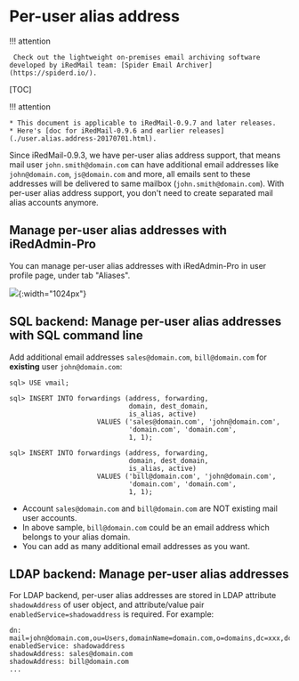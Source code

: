 # Per-user alias address

!!! attention

	 Check out the lightweight on-premises email archiving software developed by iRedMail team: [Spider Email Archiver](https://spiderd.io/).

[TOC]

!!! attention

    * This document is applicable to iRedMail-0.9.7 and later releases.
    * Here's [doc for iRedMail-0.9.6 and earlier releases](./user.alias.address-20170701.html).

Since iRedMail-0.9.3, we have per-user alias address support, that means mail
user `john.smith@domain.com` can have additional email addresses like
`john@domain.com`, `js@domain.com` and more, all emails sent to these addresses
will be delivered to same mailbox (`john.smith@domain.com`). With per-user
alias address support, you don't need to create separated mail alias accounts
anymore.

## Manage per-user alias addresses with iRedAdmin-Pro

You can manage per-user alias addresses with iRedAdmin-Pro in user profile
page, under tab "Aliases".

![](./images/iredadmin/user_profile_aliases.png){:width="1024px"}

## SQL backend: Manage per-user alias addresses with SQL command line

Add additional email addresses `sales@domain.com`, `bill@domain.com` for
__existing__ user `john@domain.com`:

```
sql> USE vmail;

sql> INSERT INTO forwardings (address, forwarding,
                              domain, dest_domain,
                              is_alias, active)
                      VALUES ('sales@domain.com', 'john@domain.com',
                              'domain.com', 'domain.com',
                              1, 1);

sql> INSERT INTO forwardings (address, forwarding,
                              domain, dest_domain,
                              is_alias, active)
                      VALUES ('bill@domain.com', 'john@domain.com',
                              'domain.com', 'domain.com',
                              1, 1);
```

* Account `sales@domain.com` and `bill@domain.com` are NOT existing mail user
  accounts.
* In above sample, `bill@domain.com` could be an email address which belongs
  to your alias domain.
* You can add as many additional email addresses as you want.

## LDAP backend: Manage per-user alias addresses

For LDAP backend, per-user alias addresses are stored in LDAP attribute
`shadowAddress` of user object, and attribute/value pair
`enabledService=shadowaddress` is required. For example:

```
dn: mail=john@domain.com,ou=Users,domainName=domain.com,o=domains,dc=xxx,dc=xxx
enabledService: shadowaddress
shadowAddress: sales@domain.com
shadowAddress: bill@domain.com
...
```
